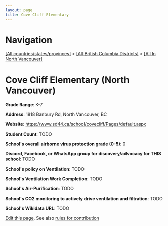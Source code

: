 ```yaml
---
layout: page
title: Cove Cliff Elementary
---
```

# Navigation

[[All countries/states/provinces]](../../..) > [[All British Columbia Districts]](../..) > [[All In North Vancouver]](..)

# Cove Cliff Elementary (North Vancouver)

**Grade Range**: K-7

**Address**: 1818 Banbury Rd, North Vancouver, BC

**Website**: <https://www.sd44.ca/school/covecliff/Pages/default.aspx>

**Student Count**: TODO

**School's overall airborne virus protection grade (0-5)**: 0

**Discord, Facebook, or WhatsApp group for discovery/advocacy for THIS school**: TODO

**School's policy on Ventilation**: TODO

**School's Ventilation Work Completion**: TODO

**School's Air-Purification**: TODO

**School's CO2 monitoring to actively drive ventilation and filtration**: TODO

**School's Wikidata URL**: TODO


[Edit this page](https://github.com/ventilate-schools/BC/edit/main/./North_Vancouver/Cove_Cliff_Elementary.md). See also [rules for contribution](../../../contribution-rules/)